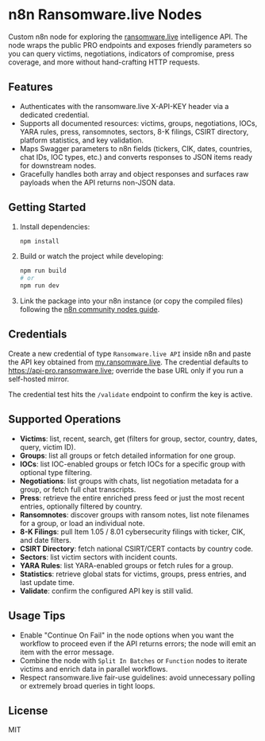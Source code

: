 # n8n Ransomware.live Nodes

Custom n8n node for exploring the [ransomware.live](https://www.ransomware.live) intelligence API. The node wraps the public PRO endpoints and exposes friendly parameters so you can query victims, negotiations, indicators of compromise, press coverage, and more without hand-crafting HTTP requests.

## Features

- Authenticates with the ransomware.live X-API-KEY header via a dedicated credential.
- Supports all documented resources: victims, groups, negotiations, IOCs, YARA rules, press, ransomnotes, sectors, 8-K filings, CSIRT directory, platform statistics, and key validation.
- Maps Swagger parameters to n8n fields (tickers, CIK, dates, countries, chat IDs, IOC types, etc.) and converts responses to JSON items ready for downstream nodes.
- Gracefully handles both array and object responses and surfaces raw payloads when the API returns non-JSON data.

## Getting Started

1. Install dependencies:
   ```bash
   npm install
   ```
2. Build or watch the project while developing:
   ```bash
   npm run build
   # or
   npm run dev
   ```
3. Link the package into your n8n instance (or copy the compiled files) following the [n8n community nodes guide](https://docs.n8n.io/integrations/community-nodes/publish/installation/).

## Credentials

Create a new credential of type `Ransomware.live API` inside n8n and paste the API key obtained from [my.ransomware.live](https://my.ransomware.live). The credential defaults to https://api-pro.ransomware.live; override the base URL only if you run a self-hosted mirror.

The credential test hits the `/validate` endpoint to confirm the key is active.

## Supported Operations

- **Victims**: list, recent, search, get (filters for group, sector, country, dates, query, victim ID).
- **Groups**: list all groups or fetch detailed information for one group.
- **IOCs**: list IOC-enabled groups or fetch IOCs for a specific group with optional type filtering.
- **Negotiations**: list groups with chats, list negotiation metadata for a group, or fetch full chat transcripts.
- **Press**: retrieve the entire enriched press feed or just the most recent entries, optionally filtered by country.
- **Ransomnotes**: discover groups with ransom notes, list note filenames for a group, or load an individual note.
- **8-K Filings**: pull Item 1.05 / 8.01 cybersecurity filings with ticker, CIK, and date filters.
- **CSIRT Directory**: fetch national CSIRT/CERT contacts by country code.
- **Sectors**: list victim sectors with incident counts.
- **YARA Rules**: list YARA-enabled groups or fetch rules for a group.
- **Statistics**: retrieve global stats for victims, groups, press entries, and last update time.
- **Validate**: confirm the configured API key is still valid.

## Usage Tips

- Enable "Continue On Fail" in the node options when you want the workflow to proceed even if the API returns errors; the node will emit an item with the error message.
- Combine the node with `Split In Batches` or `Function` nodes to iterate victims and enrich data in parallel workflows.
- Respect ransomware.live fair-use guidelines: avoid unnecessary polling or extremely broad queries in tight loops.

## License

MIT


